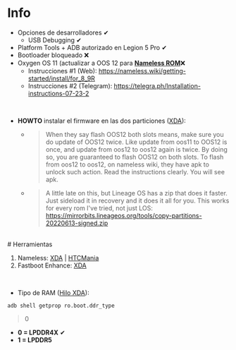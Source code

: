 
# Info

- Opciones de desarrolladores ✔
	- USB Debugging ✔
- Platform Tools + ADB autorizado en Legion 5 Pro ✔
- Bootloader bloqueado ❌
- Oxygen OS 11 (actualizar a OOS 12 para [**Nameless ROM**]()❌
	- Instrucciones #1 (Web): https://nameless.wiki/getting-started/install/for_8_9R
	- Instrucciones #2 (Telegram): https://telegra.ph/Installation-instructions-07-23-2 

<br>

- **HOWTO** instalar el firmware en las dos particiones ([XDA](https://forum.xda-developers.com/t/rom-official-oos-cam-oneplus-8t-9r-12-1-0_r11-nameless-aosp-2022-07-23.4403295/page-51#post-87854995)):   
	- >When they say flash OOS12 both slots means, make sure you do update of OOS12 twice. Like update from oos11 to OOS12 is once, and update from oos12 to oos12 again is twice. By doing so, you are guaranteed to flash OOS12 on both slots. To flash from oos12 to oos12, on nameless wiki, they have apk to unlock such action. Read the instructions clearly. You will see apk.

	- >A little late on this, but Lineage OS has a zip that does it faster. Just sideload it in recovery and it does it all for you. This works for every rom I've tried, not just LOS: <https://mirrorbits.lineageos.org/tools/copy-partitions-20220613-signed.zip>

<br>
# Herramientas

1. Nameless: [XDA](https://forum.xda-developers.com/t/rom-official-oos-cam-oneplus-8t-9r-12-1-0_r11-nameless-aosp-2022-07-23.4403295/) | [HTCMania](https://www.htcmania.com/showthread.php?t=1630768)
1.  Fastboot Enhance: [XDA](https://forum.xda-developers.com/t/tool-windows-fastboot-enhance-payload-dumper-image-flasher.4310553/)
<br>

- Tipo de RAM ([Hilo XDA](https://forum.xda-developers.com/t/rom-stock-fastboot-stock-oxygenos-fastboot-roms-for-oneplus-8t.4348023/)): 

```RAM
adb shell getprop ro.boot.ddr_type
```

>0
  
- **0 = LPDDR4X** ✔
- **1 = LPDDR5**